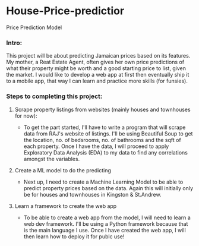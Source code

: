 # House-Price-predictior

Price Prediction Model

### Intro:
This project will be about predicting Jamaican prices based on its features. My mother, a Reat Estate Agent, often gives her own price predictions of what their property might be worth and a good starting price to list, given the market. I would like to develop a web app at first then eventually ship it to a mobile app, that way I can learn and practice more skills (for funsies). 

### Steps to completing this project:
1. Scrape property listings from websites (mainly houses and townhouses for now):
    <ul>
    <li>To get the part started, I'll have to write a program that will scrape data from RAJ's website of listings. I'll be using Beautiful Soup to get the location, no. of bedsrooms, no. of bathrooms and the sqft of each property. Once I have the data, I will proceed to apply Exploratory Data Analysis (EDA) to my data to find any correlations amongst the variables. </li>
    </ul>
    
2. Create a ML model to do the predicting
    <ul>
    <li>Next up, I need to create a Machine Learning Model to be able to predict property prices based on the data. Again this will initially only be for houses and townhouses in Kingston & St.Andrew. </li>
    </ul>

3. Learn a framework to create the web app
    <ul>
    <li>To be able to create a web app from the model, I will need to learn a web dev framework. I'll be using a Python framework because that is the main language I use. Once I have created the web app, I will then learn how to deploy it for publc use!</li>
    </ul>

